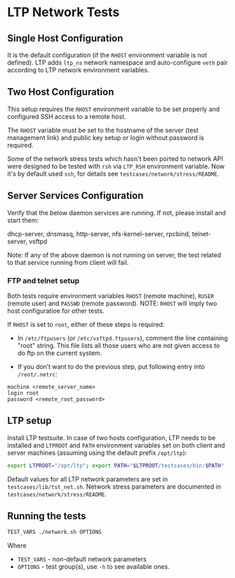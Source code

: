 # LTP Network Tests

## Single Host Configuration

It is the default configuration (if the `RHOST` environment variable is not
defined). LTP adds `ltp_ns` network namespace and auto-configure `veth` pair
according to LTP network environment variables.

## Two Host Configuration

This setup requires the `RHOST` environment variable to be set properly and
configured SSH access to a remote host.

The `RHOST` variable must be set to the hostname of the server (test management
link) and public key setup or login without password is required.

Some of the network stress tests which hasn't been ported to network API were
designed to be tested with `rsh` via `LTP_RSH` environment variable. Now it's
by default used `ssh`, for details see `testcases/network/stress/README`.

## Server Services Configuration
Verify that the below daemon services are running. If not, please install
and start them:

dhcp-server, dnsmasq, http-server, nfs-kernel-server, rpcbind, telnet-server, vsftpd

Note: If any of the above daemon is not running on server, the test related to
that service running from client will fail.

### FTP and telnet setup
Both tests require environment variables `RHOST` (remote machine), `RUSER`
(remote user) and `PASSWD` (remote password). NOTE: `RHOST` will imply two host
configuratioe for other tests.

If `RHOST` is set to `root`, either of these steps is required:

* In `/etc/ftpusers` (or `/etc/vsftpd.ftpusers`), comment the line containing
"root" string. This file lists all those users who are not given access to do ftp
on the current system.

* If you don’t want to do the previous step, put following entry into `/root/.netrc`:
```
machine <remote_server_name>
login root
password <remote_root_password>
```

## LTP setup
Install LTP testsuite. In case of two hosts configuration, LTP needs to be installed
and `LTPROOT` and `PATH` environment variables set on both client and server
machines (assuming using the default prefix `/opt/ltp`):

```sh
export LTPROOT="/opt/ltp"; export PATH="$LTPROOT/testcases/bin:$PATH"
```
Default values for all LTP network parameters are set in `testcases/lib/tst_net.sh`.
Network stress parameters are documented in `testcases/network/stress/README`.

## Running the tests

```sh
TEST_VARS ./network.sh OPTIONS
```
Where
* `TEST_VARS` - non-default network parameters
* `OPTIONS` - test group(s), use `-h` to see available ones.
